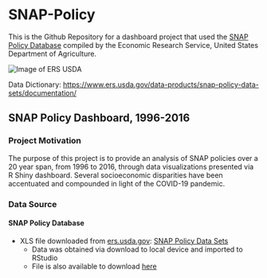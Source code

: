 # SNAP-Policy
This is the Github Repository for a dashboard project that used the [SNAP Policy Database](https://www.ers.usda.gov/data-products/snap-policy-data-sets/about-the-snap-policy-database/) compiled by the Economic Research Service, United States Department of Agriculture.

![Image of ERS USDA](https://upload.wikimedia.org/wikipedia/commons/f/f6/US-EconomicResearchService-Logo.svg)

Data Dictionary: https://www.ers.usda.gov/data-products/snap-policy-data-sets/documentation/


## SNAP Policy Dashboard, 1996-2016

### Project Motivation
The purpose of this project is to provide an analysis of SNAP policies over a 20 year span, from 1996 to 2016, through data visualizations presented via R Shiny dashboard. Several socioeconomic disparities have been accentuated and compounded in light of the COVID-19 pandemic.


### Data Source
#### SNAP Policy Database
* XLS file downloaded from [ers.usda.gov](https://www.ers.usda.gov): [SNAP Policy Data Sets](https://www.ers.usda.gov/data-products/snap-policy-data-sets/)
  - Data was obtained via download to local device and imported to RStudio
  - File is also available to download [here](https://github.com/morales-ep/SNAP-Policy/blob/master/SNAP_Policy_Database.xlsx)


